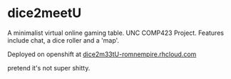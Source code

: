 dice2meetU
==========

A minimalist virtual online gaming table.  UNC COMP423 Project.  Features include chat, a dice roller and a 'map'.

Deployed on openshift at
[dice2m33tU-romnempire.rhcloud.com](dice2m33tU-romnempire.rhcloud.com)

pretend it's not super shitty.
